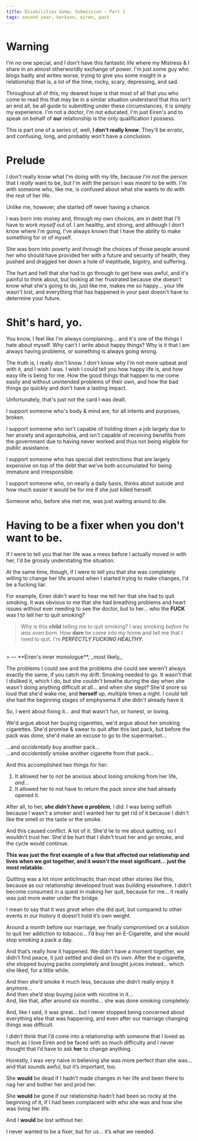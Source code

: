 ```yaml
---
title: Disabilities &amp; Submission - Part 1
tags: second year, berkson, eiren, past
---
```


# Warning

I'm no one special, and I don't have this fantastic life where my Mistress & I share in an almost otherworldly exchange of power.  I'm just some guy who blogs badly and writes worse, trying to give you some insight in a relationship that is, a lot of the time, rocky, scary, depressing, and sad.

Throughout all of this, my dearest hope is that most of all that you who come to read this that may be in a similar situation understand that this isn't an end all, be all guide to submitting under these circumstances, it is simply my experience.  I'm not a doctor, I'm not educated, I'm just Eiren's and to speak on behalf of **our** relationship is the only qualification I possess.

This is part one of a series of, well, **I don't really know**.  They'll be erratic, and confusing, long, and probably won't have a conclusion.

# Prelude

I don't really know what I'm doing with my life, because _I'm_ not the person that I _really_ want to be, but I'm _with_ the person I was _meant_ to be with.  I'm with someone who, like me, is confused about what she wants to do with the rest of her life.

Unlike me, however, she started off never having a chance.

I was born into money and, through my own choices, am in debt that I'll have to work _myself_ out of.  I am healthy, and strong, and although I don't know where I'm going, I've always known that I have the ability to make something for or of myself.

She was born into poverty and through the choices of those people around her who should have provided her with a future and security of health, they pushed and dragged her down a hole of ineptitude, bigotry, and suffering.

The hurt and hell that she had to go through to get here was awful, and it's painful to think about, but looking at her frustrated because she doesn't know what she's going to do, just like me, makes me so happy... your life wasn't lost, and everything that has happened in your past doesn't have to determine your future.

# Shit's hard, yo.

You know, I feel like I'm always complaining... and it's one of the things I hate about myself.  Why can't I write about happy things?  Why is it that I am always having problems, or something is always going wrong.

The truth is, I really don't know.  I don't know why I'm not more upbeat and with it, and I wish I was.  I wish I could tell you how happy life is, and how easy life is being for me.  How the good things that happen to me come easily and without unintended problems of their own, and how the bad things go quickly and don't have a lasting impact.

Unfortunately, that's just not the card I was dealt.

I support someone who's body & mind are, for all intents and purposes, broken.

I support someone who isn't capable of holding down a job largely due to her anxiety and agoraphobia, and isn't capable of receiving benefits from the government due to having never worked and thus not being eligible for public assistance.

I support someone who has special diet restrictions that are largely expensive on top of the debt that we've both accumulated for being immature and irresponsible.

I support someone who, on nearly a daily basis, thinks about suicide and how much easier it would be for me if she just killed herself.

Someone who, before she met me, was just waiting around to die.

# Having to be a fixer when you don't want to be.

If I were to tell you that her life was a mess before I actually moved in with her, I'd be grossly understating the situation.

At the same time, though, if I were to tell you that she was completely willing to change her life around when I started trying to make changes, I'd be a fucking liar.

For example, Eiren didn't want to hear me tell her that she had to quit smoking. It was obvious to me that she had breathing problems and heart issues without ever needing to see the doctor, but to her... who the **FUCK** was I to tell her to quit smoking?

> Why is this **child** telling me to quit smoking? I was smoking _before he was even born_. How **dare** he come into my home and tell me that I need to quit.  I'm **_PERFECTLY FUCKING HEALTHY_**.
<br>
> — **Eiren's inner monologue**, _most likely_.

The problems I could see and the problems she could see weren't always exactly the same, if you catch my drift.  Smoking needed to go.  It wasn't that I disliked it, which I do, but she couldn't breathe during the day when she wasn't doing anything difficult at all... and when she slept?  She'd  snore so loud that she'd wake me, and **herself** up, multiple times a night.  I could tell she had the beginning stages of emphysema if she didn't already have it.

So, I went about fixing it... and that wasn't fun, or honest, or loving.

We'd argue about her buying cigarettes, we'd argue about her smoking cigarettes.  She'd promise & swear to quit after this last pack, but before the pack was done, she'd make an excuse to go to the supermarket...

...and _accidentally_ buy another pack...
<br>
...and _accidentally_ smoke another cigarette from that pack...

And this accomplished two things for her:

1.  It allowed her to not be anxious about losing smoking from her life, _and_...
2.  It allowed her to not have to return the pack since she had already opened it.

After all, to her, **_she didn't have a problem_**, I did.  I was being selfish because I wasn't a smoker and I wanted her to get rid of it because I didn't like the smell or the taste or the smoke.

And this caused conflict.  A lot of it.  She'd lie to me about quitting, so I wouldn't trust her.  She'd be hurt that I didn't trust her and go smoke, and the cycle would continue.

**This was just the first example of a few that affected our relationship and lives when we got together, and it _wasn’t_ the most significant… just the most relatable.**

Quitting was a lot more anticlimactic than most other stories like this, because as our relationship developed trust was building elsewhere.  I didn’t become consumed in a quest in making her quit, because for me… it really was just more water under the bridge.

I mean to say that it was _great_ when she did quit, but compared to other events in our history it doesn’t hold it’s own weight.

Around a month before our marriage, we finally compromised on a solution to quit her addiction to tobacco… I’d buy her an E-Cigarette, and she would stop smoking a pack a day.

And that’s really how it happened.  We didn’t have a moment together, we didn’t find peace, it just settled and died on it’s own.  After the e-cigarette, she stopped buying packs completely and bought juices instead… which she liked, for a little while.

And then she’d smoke it much less, because she didn’t really enjoy it anymore…
<br>
And then she’d stop buying juice with nicotine in it…
<br>
And, like that, after around six months… she was done smoking completely.

And, like I said, it was great… but I never stopped being concerned about everything else that was happening, and even after our marriage changing things was difficult.

I didn’t think that I’d come into a relationship with someone that I loved as much as I love Eiren and be faced with so much difficulty and I never thought that I’d have to ask **her** to change anything.

Honestly, I was very naive in believing she was more perfect than she was… and that sounds awful, but it’s important, too.

She **would** be dead if I hadn’t made changes in her life and been there to nag her and bother her and prod her.

She **would** be gone if our relationship hadn’t had been so rocky at the beginning of it, if I had been complacent with who she was and how she was living her life.

And I **would** be lost without her.

I never wanted to be a fixer, but for us… it’s what we needed.
